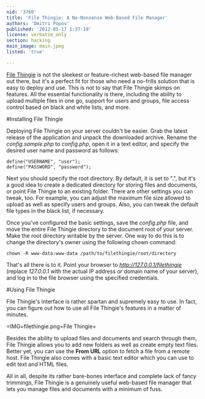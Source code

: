 ```yaml
---
nid: '3760'
title: 'File Thingie: A No-Nonsense Web-Based File Manager'
authors: 'Dmitri Popov'
published: '2012-05-17 1:37:19'
license: verbatim_only
section: hacking
main_image: main.jpeg
listed: 'true'

---
```

[File Thingie](http://www.solitude.dk/filethingie/) is not the sleekest or feature-richest web-based file manager out there, but it's a perfect fit for those who need a no-frills solution that is easy to deploy and use. This is not to say that File Thingie skimps on features. All the essential functionality is there, including the ability to upload multiple files in one go, support for users and groups, file access control based on black and white lists, and more.

#Installing File Thingie

Deploying File Thingie on your server couldn't be easier. Grab the latest release of the application and unpack the downloaded archive. Rename the *config.sample.php* to *config.php*, open it in a text editor, and specify the desired user name and password as follows:

    define("USERNAME", "user");
    define("PASSWORD", "password");

Next you should specify the root directory. By default, it is set to ".", but it's a good idea to create a dedicated directory for storing files and documents, or point File Thingie to an existing folder. There are other settings you can tweak, too. For example, you can adjust the maximum file size allowed to upload as well as specify users and groups. Also, you can tweak the default file types in the black list, if necessary.

Once you've configured the basic settings, save the *config.php* file, and move the entire File Thingie directory to the document root of your server. Make the root directory writable by the server. One way to do this is to change the directory's owner using the following chown command:

	chown -R www-data:www-data /path/to/filethingie/root/directory

That's all there is to it. Point your browser to *http://127.0.0.1/filethingie* (replace *127.0.0.1* with the actual IP address or domain name of your server), and log in to the file browser using the specified credentials.

#Using File Thingie

File Thingie's interface is rather spartan and supremely easy to use. In fact, you can figure out how to use all File Thingie's features in a matter of minutes.

=IMG=filethingie.png=File Thingie=

Besides the ability to upload files and documents and search through them, File Thingie allows you to add new folders as well as create empty text files. Better yet, you can use the **From URL** option to fetch a file from a remote host. File Thingie also comes with a basic text editor which you can use to edit text and HTML files.

All in all, despite its rather bare-bones interface and complete lack of fancy trimmings, File Thingie is a genuinely useful web-based file manager that lets you manage files and documents with a minimum of fuss.